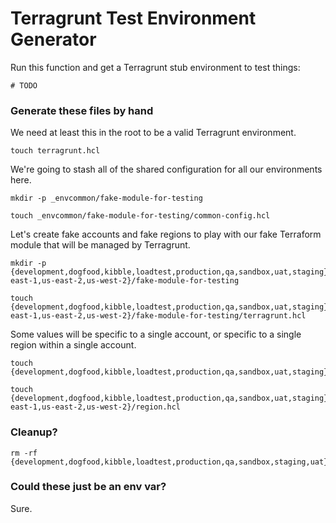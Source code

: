 # Terragrunt Test Environment Generator

Run this function and get a Terragrunt stub environment to test things:
```
# TODO
```

### Generate these files by hand

We need at least this in the root to be a valid Terragrunt environment.
```
touch terragrunt.hcl
```
We're going to stash all of the shared configuration for all our environments here.
```
mkdir -p _envcommon/fake-module-for-testing
```
```
touch _envcommon/fake-module-for-testing/common-config.hcl
```

Let's create fake accounts and fake regions to play with our fake Terraform module that will be managed by Terragrunt.
```
mkdir -p {development,dogfood,kibble,loadtest,production,qa,sandbox,uat,staging}/{us-east-1,us-east-2,us-west-2}/fake-module-for-testing
```
```
touch {development,dogfood,kibble,loadtest,production,qa,sandbox,uat,staging}/{us-east-1,us-east-2,us-west-2}/fake-module-for-testing/terragrunt.hcl
```

Some values will be specific to a single account, or specific to a single region within a single account.
```
touch {development,dogfood,kibble,loadtest,production,qa,sandbox,uat,staging}/account.hcl
```
```
touch {development,dogfood,kibble,loadtest,production,qa,sandbox,uat,staging}/{us-east-1,us-east-2,us-west-2}/region.hcl
```

### Cleanup?
```
rm -rf {development,dogfood,kibble,loadtest,production,qa,sandbox,staging,uat}
```

### Could these just be an env var?
Sure.
